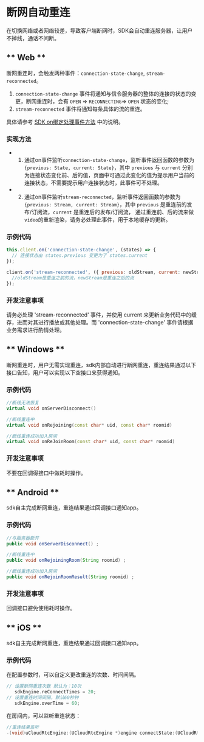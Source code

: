 # 断网自动重连

在切换网络或者网络较差，导致客户端断网时，SDK会自动重连服务器，让用户不掉线，通话不间断。

<!-- tabs:start -->

## ** Web **

断网重连时，会触发两种事件：`connection-state-change`, `stream-reconnected`。
1. `connection-state-change` 事件将通知与信令服务器的整体的连接的状态的变更，断网重连时，会有 `OPEN` => `RECONNECTING`=> `OPEN` 状态的变化;
2. `stream-reconnected` 事件将通知每条具体的流的重连。

具体请参考 [SDK on绑定处理事件方法](https://github.com/ucloud/urtc-sdk-web#client-on) 中的说明。

### 实现方法

 - 1. 通过on事件监听`connection-state-change`，监听事件返回函数的参数为 `{previous: State, current: State}`，其中 `previous` 与 `current` 分别为连接状态变化前、后的值，页面中可通过此变化的值为提示用户当前的连接状态，不需要提示用户连接状态时，此事件可不处理。

 - 2. 通过on事件监听`stream-reconnected`，监听事件返回函数的参数为 `{previous: Stream, current: Stream}`，其中 `previous` 是重连前的发布/订阅流，`current` 是重连后的发布/订阅流， 通过重连前、后的流来做`video`的重新渲染，请务必处理此事件，用于本地缓存的更新。

### 示例代码

```js
this.client.on('connection-state-change', (states) => {
  // 连接状态由 states.previous 变更为了 states.current
});
```

```js
client.on('stream-reconnected', ({ previous: oldStream, current: newStream }) => {
  //oldStream是重连之前的流，newStream是重连之后的流
});
```

### 开发注意事项

请务必处理 'stream-reconnected' 事件，并使用 current 来更新业务代码中的缓存，进而对其进行播放或其他处理。而 'connection-state-change' 事件请根据业务需求进行酌情处理。

## ** Windows **

断网重连时，用户无需实现重连，sdk内部自动进行断网重连，重连结果通过以下接口告知，用户可以实现以下空接口来获得通知。

### 示例代码

```cpp
//断线无法恢复
virtual void onServerDisconnect()

//断线重连中
virtual void onRejoining(const char* uid, const char* roomid)

//断线重连成功加入房间
virtual void onReJoinRoom(const char* uid, const char* roomid)  
```

### 开发注意事项

不要在回调得接口中做耗时操作。

## ** Android **

sdk自主完成断网重连，重连结果通过回调接口通知app。

### 示例代码

```java
//与服务器断开
public void onServerDisconnect() ;

//断线重连中
public void onRejoiningRoom(String roomid) ;

//断线重连成功加入房间
public void onRejoinRoomResult(String roomid) ; 
```

### 开发注意事项

回调接口避免使用耗时操作。 




## ** iOS **

sdk自主完成断网重连，重连结果通过回调接口通知app。   

### 示例代码

在配置参数时，可以自定义更改重连的次数、时间间隔。

 ```objectivec  
// 设置断网重连次数 默认为：10次
    sdkEngine.reConnectTimes = 20;
// 设置重连时间间隔，默认60秒钟
    sdkEngine.overTime = 60; 
```

在房间内，可以监听重连状态：

```objectivec 
//重连结果监听
-(void)uCloudRtcEngine:(UCloudRtcEngine *)engine connectState:(UCloudRtcConnectState)connectState{}
```


<!-- tabs:end -->
